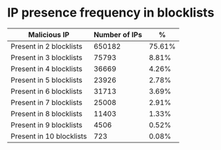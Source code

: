 # IP presence frequency in blocklists
| Malicious IP | Number of IPs | % |
|----|----|----|
| Present in 2 blocklists | 650182 | 75.61% |
| Present in 3 blocklists | 75793 | 8.81% |
| Present in 4 blocklists | 36669 | 4.26% |
| Present in 5 blocklists | 23926 | 2.78% |
| Present in 6 blocklists | 31713 | 3.69% |
| Present in 7 blocklists | 25008 | 2.91% |
| Present in 8 blocklists | 11403 | 1.33% |
| Present in 9 blocklists | 4506 | 0.52% |
| Present in 10 blocklists | 723 | 0.08% |
